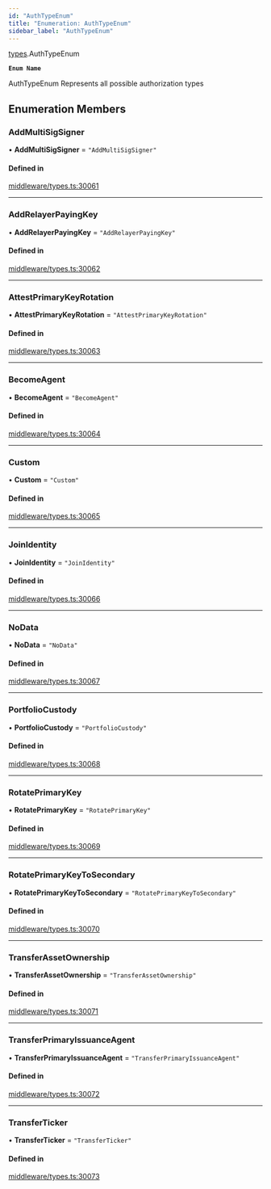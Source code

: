 ```yaml
---
id: "AuthTypeEnum"
title: "Enumeration: AuthTypeEnum"
sidebar_label: "AuthTypeEnum"
---
```


[types](../../../modules/Types/Types.md).AuthTypeEnum

**`Enum Name`**

 AuthTypeEnum
 Represents all possible authorization types

## Enumeration Members

### AddMultiSigSigner

• **AddMultiSigSigner** = ``"AddMultiSigSigner"``

#### Defined in

[middleware/types.ts:30061](https://github.com/PolymeshAssociation/polymesh-sdk/blob/de58d40fd/src/middleware/types.ts#L30061)

___

### AddRelayerPayingKey

• **AddRelayerPayingKey** = ``"AddRelayerPayingKey"``

#### Defined in

[middleware/types.ts:30062](https://github.com/PolymeshAssociation/polymesh-sdk/blob/de58d40fd/src/middleware/types.ts#L30062)

___

### AttestPrimaryKeyRotation

• **AttestPrimaryKeyRotation** = ``"AttestPrimaryKeyRotation"``

#### Defined in

[middleware/types.ts:30063](https://github.com/PolymeshAssociation/polymesh-sdk/blob/de58d40fd/src/middleware/types.ts#L30063)

___

### BecomeAgent

• **BecomeAgent** = ``"BecomeAgent"``

#### Defined in

[middleware/types.ts:30064](https://github.com/PolymeshAssociation/polymesh-sdk/blob/de58d40fd/src/middleware/types.ts#L30064)

___

### Custom

• **Custom** = ``"Custom"``

#### Defined in

[middleware/types.ts:30065](https://github.com/PolymeshAssociation/polymesh-sdk/blob/de58d40fd/src/middleware/types.ts#L30065)

___

### JoinIdentity

• **JoinIdentity** = ``"JoinIdentity"``

#### Defined in

[middleware/types.ts:30066](https://github.com/PolymeshAssociation/polymesh-sdk/blob/de58d40fd/src/middleware/types.ts#L30066)

___

### NoData

• **NoData** = ``"NoData"``

#### Defined in

[middleware/types.ts:30067](https://github.com/PolymeshAssociation/polymesh-sdk/blob/de58d40fd/src/middleware/types.ts#L30067)

___

### PortfolioCustody

• **PortfolioCustody** = ``"PortfolioCustody"``

#### Defined in

[middleware/types.ts:30068](https://github.com/PolymeshAssociation/polymesh-sdk/blob/de58d40fd/src/middleware/types.ts#L30068)

___

### RotatePrimaryKey

• **RotatePrimaryKey** = ``"RotatePrimaryKey"``

#### Defined in

[middleware/types.ts:30069](https://github.com/PolymeshAssociation/polymesh-sdk/blob/de58d40fd/src/middleware/types.ts#L30069)

___

### RotatePrimaryKeyToSecondary

• **RotatePrimaryKeyToSecondary** = ``"RotatePrimaryKeyToSecondary"``

#### Defined in

[middleware/types.ts:30070](https://github.com/PolymeshAssociation/polymesh-sdk/blob/de58d40fd/src/middleware/types.ts#L30070)

___

### TransferAssetOwnership

• **TransferAssetOwnership** = ``"TransferAssetOwnership"``

#### Defined in

[middleware/types.ts:30071](https://github.com/PolymeshAssociation/polymesh-sdk/blob/de58d40fd/src/middleware/types.ts#L30071)

___

### TransferPrimaryIssuanceAgent

• **TransferPrimaryIssuanceAgent** = ``"TransferPrimaryIssuanceAgent"``

#### Defined in

[middleware/types.ts:30072](https://github.com/PolymeshAssociation/polymesh-sdk/blob/de58d40fd/src/middleware/types.ts#L30072)

___

### TransferTicker

• **TransferTicker** = ``"TransferTicker"``

#### Defined in

[middleware/types.ts:30073](https://github.com/PolymeshAssociation/polymesh-sdk/blob/de58d40fd/src/middleware/types.ts#L30073)
